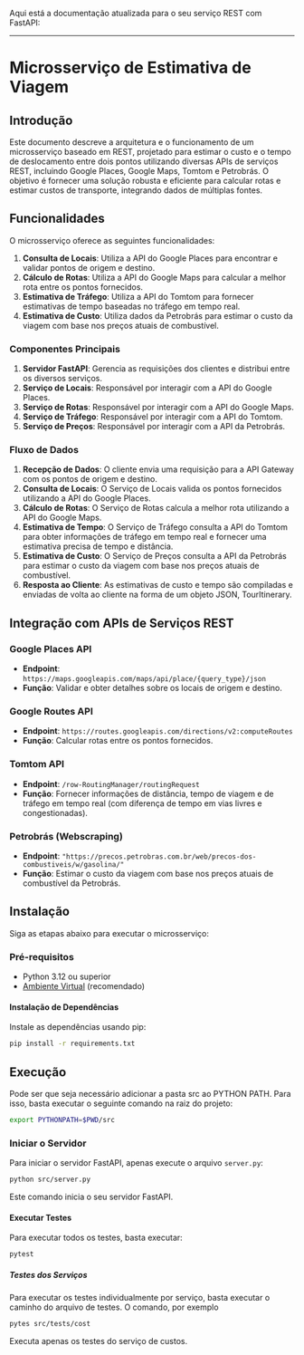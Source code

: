 Aqui está a documentação atualizada para o seu serviço REST com FastAPI:

---

# Microsserviço de Estimativa de Viagem

## Introdução

Este documento descreve a arquitetura e o funcionamento de um microsserviço baseado em REST, projetado para estimar o custo e o tempo de deslocamento entre dois pontos utilizando diversas APIs de serviços REST, incluindo Google Places, Google Maps, Tomtom e Petrobrás. O objetivo é fornecer uma solução robusta e eficiente para calcular rotas e estimar custos de transporte, integrando dados de múltiplas fontes.

## Funcionalidades

O microsserviço oferece as seguintes funcionalidades:

1. **Consulta de Locais**: Utiliza a API do Google Places para encontrar e validar pontos de origem e destino.
2. **Cálculo de Rotas**: Utiliza a API do Google Maps para calcular a melhor rota entre os pontos fornecidos.
3. **Estimativa de Tráfego**: Utiliza a API do Tomtom para fornecer estimativas de tempo baseadas no tráfego em tempo real.
4. **Estimativa de Custo**: Utiliza dados da Petrobrás para estimar o custo da viagem com base nos preços atuais de combustível.

### Componentes Principais

1. **Servidor FastAPI**: Gerencia as requisições dos clientes e distribui entre os diversos serviços.
2. **Serviço de Locais**: Responsável por interagir com a API do Google Places.
3. **Serviço de Rotas**: Responsável por interagir com a API do Google Maps.
4. **Serviço de Tráfego**: Responsável por interagir com a API do Tomtom.
5. **Serviço de Preços**: Responsável por interagir com a API da Petrobrás.

### Fluxo de Dados

1. **Recepção de Dados**: O cliente envia uma requisição para a API Gateway com os pontos de origem e destino.
2. **Consulta de Locais**: O Serviço de Locais valida os pontos fornecidos utilizando a API do Google Places.
3. **Cálculo de Rotas**: O Serviço de Rotas calcula a melhor rota utilizando a API do Google Maps.
4. **Estimativa de Tempo**: O Serviço de Tráfego consulta a API do Tomtom para obter informações de tráfego em tempo real e fornecer uma estimativa precisa de tempo e distância.
5. **Estimativa de Custo**: O Serviço de Preços consulta a API da Petrobrás para estimar o custo da viagem com base nos preços atuais de combustível.
6. **Resposta ao Cliente**: As estimativas de custo e tempo são compiladas e enviadas de volta ao cliente na forma de um objeto JSON, TourItinerary.

## Integração com APIs de Serviços REST

### Google Places API

- **Endpoint**: `https://maps.googleapis.com/maps/api/place/{query_type}/json`
- **Função**: Validar e obter detalhes sobre os locais de origem e destino.

### Google Routes API

- **Endpoint**: `https://routes.googleapis.com/directions/v2:computeRoutes`
- **Função**: Calcular rotas entre os pontos fornecidos.

### Tomtom API

- **Endpoint**: `/row-RoutingManager/routingRequest`
- **Função**: Fornecer informações de distância, tempo de viagem e de tráfego em tempo real (com diferença de tempo em vias livres e congestionadas).

### Petrobrás (Webscraping)

- **Endpoint**: `"https://precos.petrobras.com.br/web/precos-dos-combustiveis/w/gasolina/"`
- **Função**: Estimar o custo da viagem com base nos preços atuais de combustível da Petrobrás.

## Instalação

Siga as etapas abaixo para executar o microsserviço:

### Pré-requisitos

- Python 3.12 ou superior
- [Ambiente Virtual](https://docs.python.org/3/library/venv.html#venv-def) (recomendado)

#### Instalação de Dependências

Instale as dependências usando pip:

```bash
pip install -r requirements.txt
```

## Execução

Pode ser que seja necessário adicionar a pasta src ao PYTHON PATH. Para isso, basta executar o seguinte comando na raiz do projeto:

```bash
export PYTHONPATH=$PWD/src
```

### Iniciar o Servidor

Para iniciar o servidor FastAPI, apenas execute o arquivo `server.py`:

```bash
python src/server.py
```

Este comando inicia o seu servidor FastAPI.

#### Executar Testes

Para executar todos os testes, basta executar:

```bash
pytest
```

##### Testes dos Serviços

Para executar os testes individualmente por serviço, basta executar o caminho do arquivo de testes. O comando, por exemplo

```bash
pytes src/tests/cost
```

Executa apenas os testes do serviço de custos.